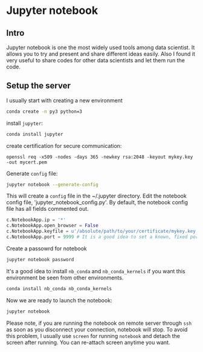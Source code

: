 # Jupyter notebook

## Intro
Jupyter notebook is one the most widely used tools among data scientist. It allows you to try and present and share different ideas easily.
 Also I found it very useful to share codes for other data scientists and let them run the code.
 
## Setup the server
I usually start with creating a new environment

```bash
conda create -n py3 python=3

```

install `jupyter`:

```bash
conda install jupyter

```

create certification for secure communication:

```
openssl req -x509 -nodes -days 365 -newkey rsa:2048 -keyout mykey.key -out mycert.pem

```

Generate `config` file:

```bash
jupyter notebook --generate-config
```
This will create a `config` file in the ~/.jupyter directory.
Edit the notebook config file, 'jupyter_notebook_config.py'. By default, the notebook config file has all fields commented out.

```python
c.NotebookApp.ip = '*'
c.NotebookApp.open_browser = False
c.NotebookApp.keyfile = u'/absolute/path/to/your/certificate/mykey.key' #if you want secure connection
c.NotebookApp.port = 9999 # It is a good idea to set a known, fixed port for server access

```

Create a passowrd for notebook

```bash
jupyter notebook password

```

It's a good idea to install `nb_conda`  and `nb_conda_kernels` if you want this environment be seen from other environments.

```bash
conda install nb_conda nb_conda_kernels

```

Now we are ready to launch the notebook:

```bash
jupyter notebook

```

Please note, if you are running the notebook on remote server through `ssh` as soon as you disconnect your connection, notebook will stop.
To avoid this problem, I usually use `screen` for running `notebook` and detach the screen after running. You can re-attach screen anytime you want. 